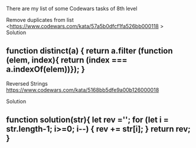 There are my list of some Codewars tasks of 8th level

Remove duplicates from list
 <https://www.codewars.com/kata/57a5b0dfcf1fa526bb000118 >    
Solution

 function distinct(a) {
   return a.filter (function (elem, index){
   return (index === a.indexOf(elem))});
 }
----------------------------------------------------------
Reversed Strings
<https://www.codewars.com/kata/5168bb5dfe9a00b126000018>

Solution

function solution(str){
 let rev ='';
 for (let i = str.length-1; i>=0; i--) {
   rev += str[i];
 }
 return rev;
}
----------------------------------------------------------